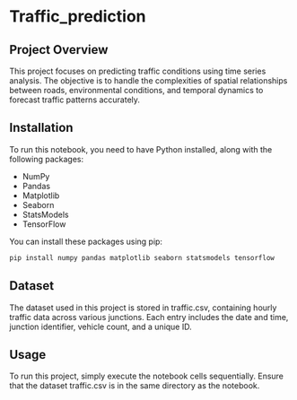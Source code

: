# Traffic_prediction


## Project Overview
This project focuses on predicting traffic conditions using time series analysis. The objective is to handle the complexities of spatial relationships between roads, environmental conditions, and temporal dynamics to forecast traffic patterns accurately.

## Installation
To run this notebook, you need to have Python installed, along with the following packages:
- NumPy
- Pandas
- Matplotlib
- Seaborn
- StatsModels
- TensorFlow

You can install these packages using pip:
```bash
pip install numpy pandas matplotlib seaborn statsmodels tensorflow
```

## Dataset

The dataset used in this project is stored in traffic.csv, containing hourly traffic data across various junctions. Each entry includes the date and time, junction identifier, vehicle count, and a unique ID.

## Usage

To run this project, simply execute the notebook cells sequentially. Ensure that the dataset traffic.csv is in the same directory as the notebook.
